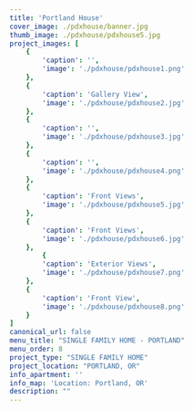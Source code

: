 ```yaml
---
title: 'Portland House'
cover_image: ./pdxhouse/banner.jpg
thumb_image: ./pdxhouse/pdxhouse5.jpg
project_images: [
    {
        'caption': '',
        'image': './pdxhouse/pdxhouse1.png'
    },
    {
        'caption': 'Gallery View',
        'image': './pdxhouse/pdxhouse2.jpg' 
    },
    {
        'caption': '',
        'image': './pdxhouse/pdxhouse3.jpg' 
    },      
    {
        'caption': '',
        'image': './pdxhouse/pdxhouse4.png' 
    },  
    {
        'caption': 'Front Views',
        'image': './pdxhouse/pdxhouse5.jpg' 
    },
    {
        'caption': 'Front Views',
        'image': './pdxhouse/pdxhouse6.jpg' 
    },
        {
        'caption': 'Exterior Views',
        'image': './pdxhouse/pdxhouse7.png' 
    },
    {
        'caption': 'Front View',
        'image': './pdxhouse/pdxhouse8.png' 
    }
]
canonical_url: false
menu_title: "SINGLE FAMILY HOME - PORTLAND"
menu_order: 8
project_type: "SINGLE FAMILY HOME"
project_location: "PORTLAND, OR"
info_apartment: ''
info_map: 'Location: Portland, OR'
description: ""
---
```


